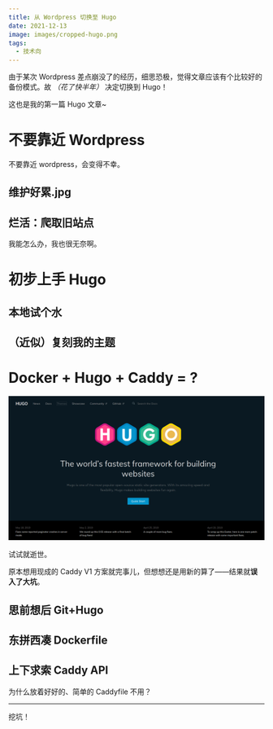 ```yaml
---
title: 从 Wordpress 切换至 Hugo
date: 2021-12-13
image: images/cropped-hugo.png
tags:
  - 技术向
---
```


由于某次 Wordpress 差点崩没了的经历，细思恐极，觉得文章应该有个比较好的备份模式。故 *（花了快半年）* 决定切换到 Hugo！

这也是我的第一篇 Hugo 文章~

# 不要靠近 Wordpress

不要靠近 wordpress，会变得不幸。

## 维护好累.jpg

## 烂活：爬取旧站点

我能怎么办，我也很无奈啊。

# 初步上手 Hugo

## 本地试个水

## （近似）复刻我的主题

#  Docker + Hugo + Caddy = ?

![Hugo](images/cropped-hugo.png)

试试就逝世。

原本想用现成的 Caddy V1 方案就完事儿，但想想还是用新的算了——结果就**误入了大坑**。

## 思前想后 Git+Hugo

## 东拼西凑 Dockerfile

## 上下求索 Caddy API

为什么放着好好的、简单的 Caddyfile 不用？

------
挖坑！
